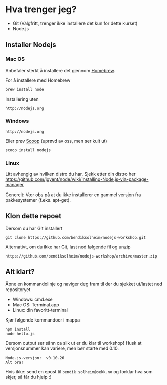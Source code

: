 # Hva trenger jeg?

- Git (Valgfritt, trenger ikke installere det kun for dette kurset)
- Node.js

## Installer Nodejs

### Mac OS
Anbefaler sterkt å installere det gjennom [Homebrew](http://brew.sh).

For å installere med Homebrew

    brew install node

Installering uten

    http://nodejs.org

### Windows
    http://nodejs.org

Eller prøv [Scoop](http://scoop.sh) (uprøvd av oss, men ser kult ut)

    scoop install nodejs

### Linux
Litt avhengig av hvilken distro du har. Sjekk etter din distro her
    https://github.com/joyent/node/wiki/Installing-Node.js-via-package-manager
    
Generelt: Vær obs på at du ikke installerer en gammel versjon fra pakkesystemer (f.eks. apt-get). 

## Klon dette repoet
Dersom du har Git installert

    git clone https://github.com/bendiksolheim/nodejs-workshop.git

Alternativt, om du ikke har Git, last ned følgende fil og unzip

    https://github.com/bendiksolheim/nodejs-workshop/archive/master.zip

## Alt klart?

Åpne en kommandolinje og naviger deg fram til der du sjekket ut/lastet ned repositoryet
- Windows: cmd.exe
- Mac OS: Terminal.app
- Linux: din favoritt-terminal

Kjør følgende kommandoer i mappa

    npm install
    node hello.js

Dersom output ser sånn ca slik ut er du klar til workshop! Husk at versjonsnummer kan variere, men bør starte med 0.10.

    Node.js-versjon:  v0.10.26
    Alt bra!

Hvis ikke: send en epost til `bendik.solheim@bekk.no` og forklar hva som skjer, så får du hjelp :)
